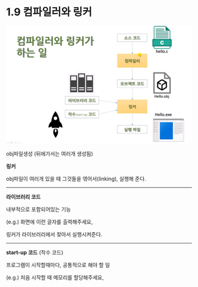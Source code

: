 # 1.9 컴파일러와 링커

![컴파일러와 링커가 하는일](./images/1-9.jpg)

obj파일생성 (뒤에가서는 여러개 생성됨)

**링커**

obj파일이 여러개 있을 때 그것들을 엮어서(linking), 실행해 준다.

---

**라이브러리 코드**

내부적으로 포함되어있는 기능

(e.g.) 화면에 이런 글자를 출력해주세요,

링커가 라이브러리에서 찾아서 실행시켜준다.

---

**start-up 코드** (착수 코드)

프로그램이 시작할때마다, 공통적으로 해야 할 일

(e.g.) 처음 시작할 때 메모리를 할당해주세요,
